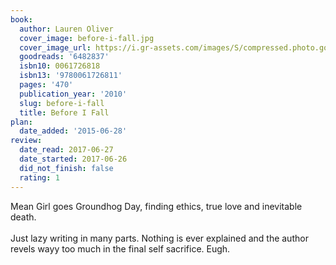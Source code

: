 ```yaml
---
book:
  author: Lauren Oliver
  cover_image: before-i-fall.jpg
  cover_image_url: https://i.gr-assets.com/images/S/compressed.photo.goodreads.com/books/1361044695l/6482837._SX98_.jpg
  goodreads: '6482837'
  isbn10: 0061726818
  isbn13: '9780061726811'
  pages: '470'
  publication_year: '2010'
  slug: before-i-fall
  title: Before I Fall
plan:
  date_added: '2015-06-28'
review:
  date_read: 2017-06-27
  date_started: 2017-06-26
  did_not_finish: false
  rating: 1
---
```


Mean Girl goes Groundhog Day, finding ethics, true love and inevitable death.<br /><br />Just lazy writing in many parts. Nothing is ever explained and the author revels wayy too much in the final self sacrifice. Eugh.
